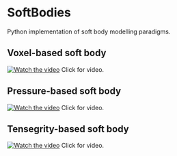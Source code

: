# SoftBodies
Python implementation of soft body modelling paradigms.

## Voxel-based soft body
[![Watch the video](https://img.youtube.com/vi/OUvCSRjbirM/maxresdefault.jpg)](https://youtu.be/OUvCSRjbirM)
Click for video.

## Pressure-based soft body
[![Watch the video](https://img.youtube.com/vi/ySqMv0BndtQ/maxresdefault.jpg)](https://youtu.be/ySqMv0BndtQ)
Click for video.

## Tensegrity-based soft body
[![Watch the video](https://img.youtube.com/vi/HeMh7DPbmWU/maxresdefault.jpg)](https://youtu.be/HeMh7DPbmWU)
Click for video.
